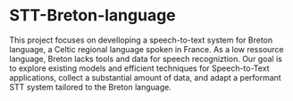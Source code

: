 # STT-Breton-language
This project focuses on develloping a speech-to-text system for Breton language, a Celtic regional language spoken in France.
As a low ressource language, Breton lacks tools and data for speech recogniztion. Our goal is to explore existing models and efficient techniques for Speech-to-Text applications, collect a substantial amount of data, and adapt a performant STT system tailored to the Breton language.
